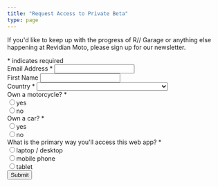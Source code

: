 ```yaml
---
title: "Request Access to Private Beta"
type: page
---
```


If you'd like to keep up with the progress of R// Garage or anything else happening at Revidian Moto, please sign up for our newsletter.


<div id="mc_embed_shell">
<div id="mc_embed_signup">
<form action="https://revidian.us17.list-manage.com/subscribe/post?u=4670724b24a88752c1a4641d4&amp;id=ce47c057f3&amp;f_id=00f56ee0f0" method="post" id="mc-embedded-subscribe-form" name="mc-embedded-subscribe-form" class="validate design-1" target="_blank">
	<div id="mc_embed_signup_scroll">
		<div class="indicates-required"><span class="asterisk">*</span> indicates required</div>
		<div class="mc-field-group">
			<label for="mce-EMAIL">Email Address <span class="asterisk">*</span></label>
			<input type="email" name="EMAIL" class="required email" id="mce-EMAIL" required="" value="">
		</div>
		<div class="mc-field-group">
			<label for="mce-FNAME">First Name </label><input type="text" name="FNAME" class=" text" id="mce-FNAME" value="">
		</div>
		<div class="mc-field-group">
			<label for="mce-MMERGE3">Country <span class="asterisk">*</span></label>
			<select name="MMERGE3" class="required" id="mce-MMERGE3" required>
				<option value=""></option>
				<option value="United States of America">United States of America</option>
				<option value="Aaland Islands">Aaland Islands</option>
				<option value="Afghanistan">Afghanistan</option>
				<option value="Albania">Albania</option>
				<option value="Algeria">Algeria</option>
				<option value="American Samoa">American Samoa</option>
				<option value="Andorra">Andorra</option>
				<option value="Angola">Angola</option>
				<option value="Anguilla">Anguilla</option>
				<option value="Antarctica">Antarctica</option>
				<option value="Antigua And Barbuda">Antigua And Barbuda</option>
				<option value="Argentina">Argentina</option>
				<option value="Armenia">Armenia</option>
				<option value="Aruba">Aruba</option>
				<option value="Australia">Australia</option>
				<option value="Austria">Austria</option>
				<option value="Azerbaijan">Azerbaijan</option>
				<option value="Bahamas">Bahamas</option>
				<option value="Bahrain">Bahrain</option>
				<option value="Bangladesh">Bangladesh</option>
				<option value="Barbados">Barbados</option>
				<option value="Belarus">Belarus</option>
				<option value="Belgium">Belgium</option>
				<option value="Belize">Belize</option>
				<option value="Benin">Benin</option>
				<option value="Bermuda">Bermuda</option>
				<option value="Bhutan">Bhutan</option>
				<option value="Bolivia">Bolivia</option>
				<option value="Bonaire, Saint Eustatius and Saba">Bonaire, Saint Eustatius and Saba</option>
				<option value="Bosnia and Herzegovina">Bosnia and Herzegovina</option>
				<option value="Botswana">Botswana</option>
				<option value="Bouvet Island">Bouvet Island</option>
				<option value="Brazil">Brazil</option>
				<option value="British Indian Ocean Territory">British Indian Ocean Territory</option>
				<option value="Brunei Darussalam">Brunei Darussalam</option>
				<option value="Bulgaria">Bulgaria</option>
				<option value="Burkina Faso">Burkina Faso</option>
				<option value="Burundi">Burundi</option>
				<option value="Cambodia">Cambodia</option>
				<option value="Cameroon">Cameroon</option>
				<option value="Canada">Canada</option>
				<option value="Cape Verde">Cape Verde</option>
				<option value="Cayman Islands">Cayman Islands</option>
				<option value="Central African Republic">Central African Republic</option>
				<option value="Chad">Chad</option>
				<option value="Chile">Chile</option>
				<option value="China">China</option>
				<option value="Christmas Island">Christmas Island</option>
				<option value="Cocos (Keeling) Islands">Cocos (Keeling) Islands</option>
				<option value="Colombia">Colombia</option>
				<option value="Comoros">Comoros</option>
				<option value="Congo">Congo</option>
				<option value="Congo, Democratic Republic of the">Congo, Democratic Republic of the</option>
				<option value="Cook Islands">Cook Islands</option>
				<option value="Costa Rica">Costa Rica</option>
				<option value="Cote D'Ivoire">Cote D'Ivoire</option>
				<option value="Croatia">Croatia</option>
				<option value="Cuba">Cuba</option>
				<option value="Curacao">Curacao</option>
				<option value="Cyprus">Cyprus</option>
				<option value="Czech Republic">Czech Republic</option>
				<option value="Denmark">Denmark</option>
				<option value="Djibouti">Djibouti</option>
				<option value="Dominica">Dominica</option>
				<option value="Dominican Republic">Dominican Republic</option>
				<option value="Ecuador">Ecuador</option>
				<option value="Egypt">Egypt</option>
				<option value="El Salvador">El Salvador</option>
				<option value="Equatorial Guinea">Equatorial Guinea</option>
				<option value="Eritrea">Eritrea</option>
				<option value="Estonia">Estonia</option>
				<option value="Ethiopia">Ethiopia</option>
				<option value="Falkland Islands">Falkland Islands</option>
				<option value="Faroe Islands">Faroe Islands</option>
				<option value="Fiji">Fiji</option>
				<option value="Finland">Finland</option>
				<option value="France">France</option>
				<option value="French Guiana">French Guiana</option>
				<option value="French Polynesia">French Polynesia</option>
				<option value="French Southern Territories">French Southern Territories</option>
				<option value="Gabon">Gabon</option>
				<option value="Gambia">Gambia</option>
				<option value="Georgia">Georgia</option>
				<option value="Germany">Germany</option>
				<option value="Ghana">Ghana</option>
				<option value="Gibraltar">Gibraltar</option>
				<option value="Greece">Greece</option>
				<option value="Greenland">Greenland</option>
				<option value="Grenada">Grenada</option>
				<option value="Guadeloupe">Guadeloupe</option>
				<option value="Guam">Guam</option>
				<option value="Guatemala">Guatemala</option>
				<option value="Guernsey">Guernsey</option>
				<option value="Guinea">Guinea</option>
				<option value="Guinea-Bissau">Guinea-Bissau</option>
				<option value="Guyana">Guyana</option>
				<option value="Haiti">Haiti</option>
				<option value="Heard and Mc Donald Islands">Heard and Mc Donald Islands</option>
				<option value="Honduras">Honduras</option>
				<option value="Hong Kong">Hong Kong</option>
				<option value="Hungary">Hungary</option>
				<option value="Iceland">Iceland</option>
				<option value="India">India</option>
				<option value="Indonesia">Indonesia</option>
				<option value="Iran">Iran</option>
				<option value="Iraq">Iraq</option>
				<option value="Ireland">Ireland</option>
				<option value="Isle of Man">Isle of Man</option>
				<option value="Israel">Israel</option>
				<option value="Italy">Italy</option>
				<option value="Jamaica">Jamaica</option>
				<option value="Japan">Japan</option>
				<option value="Jersey  (Channel Islands)">Jersey  (Channel Islands)</option>
				<option value="Jordan">Jordan</option>
				<option value="Kazakhstan">Kazakhstan</option>
				<option value="Kenya">Kenya</option>
				<option value="Kiribati">Kiribati</option>
				<option value="Kuwait">Kuwait</option>
				<option value="Kyrgyzstan">Kyrgyzstan</option>
				<option value="Lao People's Democratic Republic">Lao People's Democratic Republic</option>
				<option value="Latvia">Latvia</option>
				<option value="Lebanon">Lebanon</option>
				<option value="Lesotho">Lesotho</option>
				<option value="Liberia">Liberia</option>
				<option value="Libya">Libya</option>
				<option value="Liechtenstein">Liechtenstein</option>
				<option value="Lithuania">Lithuania</option>
				<option value="Luxembourg">Luxembourg</option>
				<option value="Macau">Macau</option>
				<option value="Macedonia">Macedonia</option>
				<option value="Madagascar">Madagascar</option>
				<option value="Malawi">Malawi</option>
				<option value="Malaysia">Malaysia</option>
				<option value="Maldives">Maldives</option>
				<option value="Mali">Mali</option>
				<option value="Malta">Malta</option>
				<option value="Marshall Islands">Marshall Islands</option>
				<option value="Martinique">Martinique</option>
				<option value="Mauritania">Mauritania</option>
				<option value="Mauritius">Mauritius</option>
				<option value="Mayotte">Mayotte</option>
				<option value="Mexico">Mexico</option>
				<option value="Micronesia, Federated States of">Micronesia, Federated States of</option>
				<option value="Moldova, Republic of">Moldova, Republic of</option>
				<option value="Monaco">Monaco</option>
				<option value="Mongolia">Mongolia</option>
				<option value="Montenegro">Montenegro</option>
				<option value="Montserrat">Montserrat</option>
				<option value="Morocco">Morocco</option>
				<option value="Mozambique">Mozambique</option>
				<option value="Myanmar">Myanmar</option>
				<option value="Namibia">Namibia</option>
				<option value="Nauru">Nauru</option>
				<option value="Nepal">Nepal</option>
				<option value="Netherlands">Netherlands</option>
				<option value="Netherlands Antilles">Netherlands Antilles</option>
				<option value="New Caledonia">New Caledonia</option>
				<option value="New Zealand">New Zealand</option>
				<option value="Nicaragua">Nicaragua</option>
				<option value="Niger">Niger</option>
				<option value="Nigeria">Nigeria</option>
				<option value="Niue">Niue</option>
				<option value="Norfolk Island">Norfolk Island</option>
				<option value="North Korea">North Korea</option>
				<option value="Northern Mariana Islands">Northern Mariana Islands</option>
				<option value="Norway">Norway</option>
				<option value="Oman">Oman</option>
				<option value="Pakistan">Pakistan</option>
				<option value="Palau">Palau</option>
				<option value="Palestine">Palestine</option>
				<option value="Panama">Panama</option>
				<option value="Papua New Guinea">Papua New Guinea</option>
				<option value="Paraguay">Paraguay</option>
				<option value="Peru">Peru</option>
				<option value="Philippines">Philippines</option>
				<option value="Pitcairn">Pitcairn</option>
				<option value="Poland">Poland</option>
				<option value="Portugal">Portugal</option>
				<option value="Puerto Rico">Puerto Rico</option>
				<option value="Qatar">Qatar</option>
				<option value="Republic of Kosovo">Republic of Kosovo</option>
				<option value="Reunion">Reunion</option>
				<option value="Romania">Romania</option>
				<option value="Russia">Russia</option>
				<option value="Rwanda">Rwanda</option>
				<option value="Saint Kitts and Nevis">Saint Kitts and Nevis</option>
				<option value="Saint Lucia">Saint Lucia</option>
				<option value="Saint Martin">Saint Martin</option>
				<option value="Saint Vincent and the Grenadines">Saint Vincent and the Grenadines</option>
				<option value="Samoa (Independent)">Samoa (Independent)</option>
				<option value="San Marino">San Marino</option>
				<option value="Sao Tome and Principe">Sao Tome and Principe</option>
				<option value="Saudi Arabia">Saudi Arabia</option>
				<option value="Senegal">Senegal</option>
				<option value="Serbia">Serbia</option>
				<option value="Seychelles">Seychelles</option>
				<option value="Sierra Leone">Sierra Leone</option>
				<option value="Singapore">Singapore</option>
				<option value="Sint Maarten">Sint Maarten</option>
				<option value="Slovakia">Slovakia</option>
				<option value="Slovenia">Slovenia</option>
				<option value="Solomon Islands">Solomon Islands</option>
				<option value="Somalia">Somalia</option>
				<option value="South Africa">South Africa</option>
				<option value="South Georgia and the South Sandwich Islands">South Georgia and the South Sandwich Islands</option>
				<option value="South Korea">South Korea</option>
				<option value="South Sudan">South Sudan</option>
				<option value="Spain">Spain</option>
				<option value="Sri Lanka">Sri Lanka</option>
				<option value="St. Helena">St. Helena</option>
				<option value="St. Pierre and Miquelon">St. Pierre and Miquelon</option>
				<option value="Sudan">Sudan</option>
				<option value="Suriname">Suriname</option>
				<option value="Svalbard and Jan Mayen Islands">Svalbard and Jan Mayen Islands</option>
				<option value="Swaziland">Swaziland</option>
				<option value="Sweden">Sweden</option>
				<option value="Switzerland">Switzerland</option>
				<option value="Syria">Syria</option>
				<option value="Taiwan">Taiwan</option>
				<option value="Tajikistan">Tajikistan</option>
				<option value="Tanzania">Tanzania</option>
				<option value="Thailand">Thailand</option>
				<option value="Timor-Leste">Timor-Leste</option>
				<option value="Togo">Togo</option>
				<option value="Tokelau">Tokelau</option>
				<option value="Tonga">Tonga</option>
				<option value="Trinidad and Tobago">Trinidad and Tobago</option>
				<option value="Tunisia">Tunisia</option>
				<option value="Turkiye">Turkiye</option>
				<option value="Turkmenistan">Turkmenistan</option>
				<option value="Turks &amp; Caicos Islands">Turks &amp; Caicos Islands</option>
				<option value="Turks and Caicos Islands">Turks and Caicos Islands</option>
				<option value="Tuvalu">Tuvalu</option>
				<option value="Uganda">Uganda</option>
				<option value="Ukraine">Ukraine</option>
				<option value="United Arab Emirates">United Arab Emirates</option>
				<option value="United Kingdom">United Kingdom</option>
				<option value="Uruguay">Uruguay</option>
				<option value="USA Minor Outlying Islands">USA Minor Outlying Islands</option>
				<option value="Uzbekistan">Uzbekistan</option>
				<option value="Vanuatu">Vanuatu</option>
				<option value="Vatican City State (Holy See)">Vatican City State (Holy See)</option>
				<option value="Venezuela">Venezuela</option>
				<option value="Vietnam">Vietnam</option>
				<option value="Virgin Islands (British)">Virgin Islands (British)</option>
				<option value="Virgin Islands (U.S.)">Virgin Islands (U.S.)</option>
				<option value="Wallis and Futuna Islands">Wallis and Futuna Islands</option>
				<option value="Western Sahara">Western Sahara</option>
				<option value="Yemen">Yemen</option>
				<option value="Zambia">Zambia</option>
				<option value="Zimbabwe">Zimbabwe</option>
			</select>
		</div>
		<div class="mc-field-group input-group">
			<label>Own a motorcycle? <span class="asterisk">*</span></label>
			<div class="radio-row"><input type="radio" name="MMERGE4" id="mce-MMERGE40" value="yes" required><label for="mce-MMERGE40">yes</label></div>
			<div class="radio-row"><input type="radio" name="MMERGE4" id="mce-MMERGE41" value="no" required><label for="mce-MMERGE41">no</label></div>
        </div>
		<div class="mc-field-group input-group">
            <label>Own a car? <span class="asterisk">*</span></label>
            <div class="radio-row"><input type="radio" name="MMERGE6" id="mce-MMERGE60" value="yes" required><label for="mce-MMERGE60">yes</label></div>
            <div class="radio-row"><input type="radio" name="MMERGE6" id="mce-MMERGE61" value="no" required><label for="mce-MMERGE61">no</label></div>
        </div>
		<div class="mc-field-group input-group">
            <label>What is the primary way you'll access this web app? <span class="asterisk">*</span></label>
            <div class="radio-row"><input type="radio" name="MMERGE7" id="mce-MMERGE70" value="laptop  desktop" required><label for="mce-MMERGE70">laptop / desktop</label></div>
            <div class="radio-row"><input type="radio" name="MMERGE7" id="mce-MMERGE71" value="mobile phone" required><label for="mce-MMERGE71">mobile phone</label></div>
            <div class="radio-row"><input type="radio" name="MMERGE7" id="mce-MMERGE72" value="tablet" required><label for="mce-MMERGE72">tablet</label></div>
        </div>
        <div hidden=""><input type="hidden" name="tags" value="6550538"></div>
        <div id="mce-responses" class="clear foot">
            <div class="response" id="mce-error-response" style="display: none;"></div>
            <div class="response" id="mce-success-response" style="display: none;"></div>
        </div>
    <div style="position: absolute; left: -5000px;" aria-hidden="true">
        /* real people should not fill this in and expect good things - do not remove this or risk form bot signups */
        <input type="text" name="b_4670724b24a88752c1a4641d4_ce47c057f3" tabindex="-1" value="">
    </div>
        <div class="optionalParent">
            <div class="clear foot">
                <input type="submit" name="subscribe" id="mc-embedded-subscribe" class="btn primary" value="Submit">
            </div>
        </div>
    </div>
</form>
</div>
<script type="text/javascript" src="//s3.amazonaws.com/downloads.mailchimp.com/js/mc-validate.js"></script><script type="text/javascript">(function($) {window.fnames = new Array(); window.ftypes = new Array();fnames[0]='EMAIL';ftypes[0]='email';fnames[1]='FNAME';ftypes[1]='text';fnames[3]='MMERGE3';ftypes[3]='dropdown';fnames[4]='MMERGE4';ftypes[4]='radio';fnames[6]='MMERGE6';ftypes[6]='radio';fnames[7]='MMERGE7';ftypes[7]='radio';fnames[2]='LNAME';ftypes[2]='text';fnames[5]='BIRTHDAY';ftypes[5]='birthday';}(jQuery));var $mcj = jQuery.noConflict(true);</script></div>
